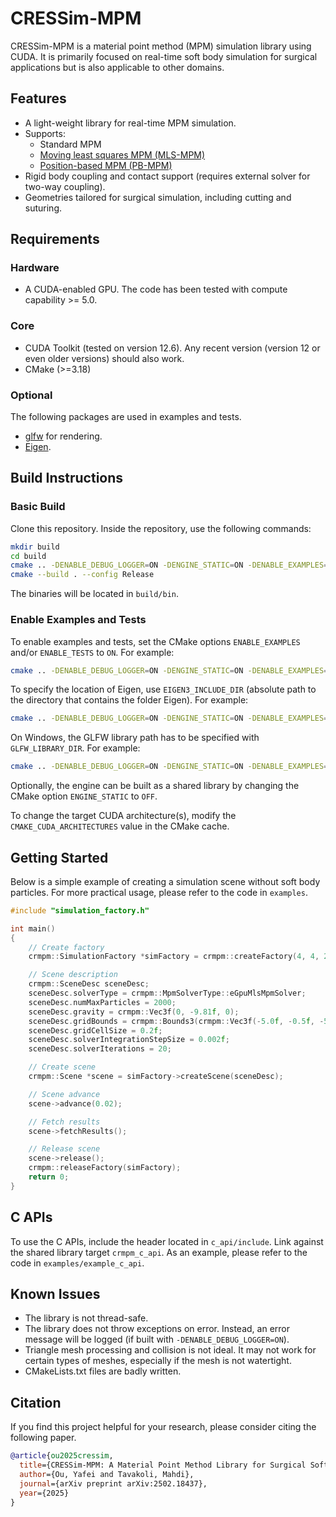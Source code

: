 # CRESSim-MPM

CRESSim-MPM is a material point method (MPM) simulation library using CUDA. It is primarily focused on real-time soft body simulation for surgical applications but is also applicable to other domains.

## Features

* A light-weight library for real-time MPM simulation.
* Supports:
  * Standard MPM
  * [Moving least squares MPM (MLS-MPM)](https://yzhu.io/publication/mpmmls2018siggraph/)
  * [Position-based MPM (PB-MPM)](https://www.ea.com/seed/news/siggraph2024-pbmpm)
* Rigid body coupling and contact support (requires external solver for two-way coupling).
* Geometries tailored for surgical simulation, including cutting and suturing.

## Requirements

### Hardware

* A CUDA-enabled GPU. The code has been tested with compute capability >= 5.0.

### Core

* CUDA Toolkit (tested on version 12.6). Any recent version (version 12 or even older versions) should also work.
* CMake (>=3.18)

### Optional

The following packages are used in examples and tests.

* [glfw](https://www.glfw.org/) for rendering.
* [Eigen](https://eigen.tuxfamily.org/).

## Build Instructions

### Basic Build

Clone this repository. Inside the repository, use the following commands:

```bash
mkdir build
cd build
cmake .. -DENABLE_DEBUG_LOGGER=ON -DENGINE_STATIC=ON -DENABLE_EXAMPLES=OFF -DENABLE_TESTS=OFF
cmake --build . --config Release
```

The binaries will be located in `build/bin`.

### Enable Examples and Tests

To enable examples and tests, set the CMake options `ENABLE_EXAMPLES`  and/or `ENABLE_TESTS` to `ON`. For example:

```bash
cmake .. -DENABLE_DEBUG_LOGGER=ON -DENGINE_STATIC=ON -DENABLE_EXAMPLES=ON -DENABLE_TESTS=ON
```

To specify the location of Eigen, use `EIGEN3_INCLUDE_DIR` (absolute path to the directory that contains the folder Eigen). For example:

```bash
cmake .. -DENABLE_DEBUG_LOGGER=ON -DENGINE_STATIC=ON -DENABLE_EXAMPLES=ON -DENABLE_TESTS=ON -DEIGEN3_INCLUDE_DIR="path/to/Eigen"
```

On Windows, the GLFW library path has to be specified with `GLFW_LIBRARY_DIR`. For example:
```bash
cmake .. -DENABLE_DEBUG_LOGGER=ON -DENGINE_STATIC=ON -DENABLE_EXAMPLES=ON -DENABLE_TESTS=ON -DEIGEN3_INCLUDE_DIR="path/to/Eigen" -DGLFW_LIBRARY_DIR="path/to/GLFW/lib-vc2022"
```

Optionally, the engine can be built as a shared library by changing the CMake option `ENGINE_STATIC` to `OFF`.

To change the target CUDA architecture(s), modify the `CMAKE_CUDA_ARCHITECTURES` value in the CMake cache.

## Getting Started

Below is a simple example of creating a simulation scene without soft body particles. For more practical usage, please refer to the code in `examples`.

```cpp
#include "simulation_factory.h"

int main()
{
    // Create factory
    crmpm::SimulationFactory *simFactory = crmpm::createFactory(4, 4, 2000, true);

    // Scene description
    crmpm::SceneDesc sceneDesc;
    sceneDesc.solverType = crmpm::MpmSolverType::eGpuMlsMpmSolver;
    sceneDesc.numMaxParticles = 2000;
    sceneDesc.gravity = crmpm::Vec3f(0, -9.81f, 0);
    sceneDesc.gridBounds = crmpm::Bounds3(crmpm::Vec3f(-5.0f, -0.5f, -5.0f), crmpm::Vec3f(5.0f, 5.0f, 5.0f));
    sceneDesc.gridCellSize = 0.2f;
    sceneDesc.solverIntegrationStepSize = 0.002f;
    sceneDesc.solverIterations = 20;

    // Create scene
    crmpm::Scene *scene = simFactory->createScene(sceneDesc);

    // Scene advance
    scene->advance(0.02);

    // Fetch results
    scene->fetchResults();

    // Release scene
    scene->release();
    crmpm::releaseFactory(simFactory);
    return 0;
}
```

## C APIs

To use the C APIs, include the header located in `c_api/include`. Link against the shared library target `crmpm_c_api`. As an example, please refer to the code in `examples/example_c_api`.

## Known Issues

* The library is not thread-safe.
* The library does not throw exceptions on error. Instead, an error message will be logged (if built with `-DENABLE_DEBUG_LOGGER=ON`).
* Triangle mesh processing and collision is not ideal. It may not work for certain types of meshes, especially if the mesh is not watertight.
* CMakeLists.txt files are badly written.

## Citation

If you find this project helpful for your research, please consider citing the following paper.

```bibtex
@article{ou2025cressim,
  title={CRESSim-MPM: A Material Point Method Library for Surgical Soft Body Simulation with Cutting and Suturing},
  author={Ou, Yafei and Tavakoli, Mahdi},
  journal={arXiv preprint arXiv:2502.18437},
  year={2025}
}
```